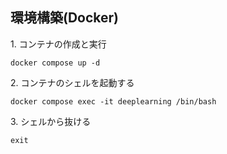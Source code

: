 ## 環境構築(Docker)

1\. コンテナの作成と実行

```
docker compose up -d
```

2\. コンテナのシェルを起動する

```
docker compose exec -it deeplearning /bin/bash
```

3\. シェルから抜ける

```
exit
```
